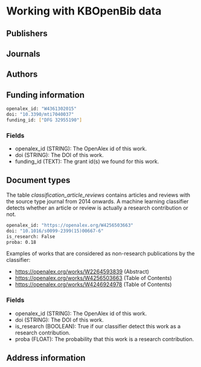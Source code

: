 # Working with KBOpenBib data

## Publishers 

## Journals

## Authors

## Funding information

```bash
openalex_id: "W4361302015"
doi: "10.3390/mti7040037"
funding_id: ["DFG 32955190"]
```

### Fields

- openalex_id (STRING): The OpenAlex id of this work.
- doi (STRING): The DOI of this work.
- funding_id (TEXT): The grant id(s) we found for this work. 

## Document types
The table <i>classification_article_reviews</i> contains articles
and reviews with the source type journal from 2014 onwards.
A machine learning classifier detects whether an article or review
is actually a research contribution or not.

```bash
openalex_id: "https://openalex.org/W4256503663"
doi: "10.1016/s0099-2399(15)00667-6"
is_research: False
proba: 0.18
```

Examples of works that are considered as non-research publications by the classifier:
- https://openalex.org/works/W2264593839 (Abstract)
- https://openalex.org/works/W4256503663 (Table of Contents)
- https://openalex.org/works/W4246924978 (Table of Contents)

### Fields

- openalex_id (STRING): The OpenAlex id of this work.
- doi (STRING): The DOI of this work.
- is_research (BOOLEAN): True if our classifier detect this work as a research contribution.
- proba (FLOAT): The probability that this work is a research contribution.

## Address information

